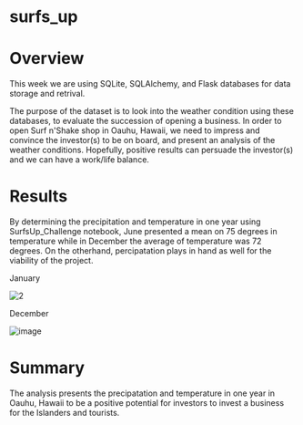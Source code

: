 # surfs_up

# Overview
This week we are using SQLite, SQLAlchemy, and Flask  databases for data storage and retrival. 

The purpose of the dataset is to look into the weather condition using these databases, to evaluate the succession of opening a business. In order to open Surf n'Shake shop in Oauhu, Hawaii, we need to impress and convince the investor(s) to be on board, and present an analysis of the weather conditions. Hopefully, positive results can persuade the investor(s) and we can have a work/life balance. 

# Results
By determining the precipitation and temperature in one year using SurfsUp_Challenge notebook, June presented a mean on 75 degrees in temperature while in December the average of temperature was 72 degrees. On the otherhand, percipatation plays in hand as well for the viability of the project. 

January

![2](https://user-images.githubusercontent.com/100238044/165003903-c3e11437-86ab-4fd9-8ad2-012fc55d72d2.png)

December

![image](https://user-images.githubusercontent.com/100238044/165003766-c34c3a9b-9ec0-4ae3-8e4e-184709558f56.png)

# Summary

The analysis presents the precipatation and temperature in one year in Oauhu, Hawaii to be a positive potential for investors to invest a business for the Islanders and tourists.
